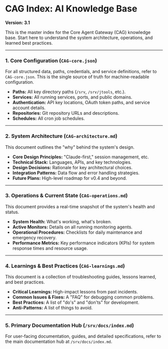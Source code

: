 # CAG Index: AI Knowledge Base

**Version: 3.1**

This is the master index for the Core Agent Gateway (CAG) knowledge base. Start here to understand the system architecture, operations, and learned best practices.

---

### 1. Core Configuration (`CAG-core.json`)

For all structured data, paths, credentials, and service definitions, refer to `CAG-core.json`. This is the single source of truth for machine-readable configuration.

- **Paths:** All key directory paths (`/srv`, `/srv/jtools`, etc.).
- **Services:** All running services, ports, and public domains.
- **Authentication:** API key locations, OAuth token paths, and service account details.
- **Repositories:** Git repository URLs and descriptions.
- **Schedules:** All cron job schedules.

---

### 2. System Architecture (`CAG-architecture.md`)

This document outlines the "why" behind the system's design.

- **Core Design Principles:** "Claude-first," session management, etc.
- **Technical Stack:** Languages, APIs, and key technologies.
- **Design Decisions:** Rationale for key architectural choices.
- **Integration Patterns:** Data flow and error handling strategies.
- **Future Plans:** High-level roadmap for v0.4 and beyond.

---

### 3. Operations & Current State (`CAG-operations.md`)

This document provides a real-time snapshot of the system's health and status.

- **System Health:** What's working, what's broken.
- **Active Monitors:** Details on all running monitoring agents.
- **Operational Procedures:** Checklists for daily maintenance and emergency recovery.
- **Performance Metrics:** Key performance indicators (KPIs) for system response times and resource usage.

---

### 4. Learnings & Best Practices (`CAG-learnings.md`)

This document is a collection of troubleshooting guides, lessons learned, and best practices.

- **Critical Learnings:** High-impact lessons from past incidents.
- **Common Issues & Fixes:** A "FAQ" for debugging common problems.
- **Best Practices:** A list of "do's" and "don'ts" for development.
- **Anti-Patterns:** A list of things to avoid.

---

### 5. Primary Documentation Hub (`/srv/docs/index.md`)

For user-facing documentation, guides, and detailed specifications, refer to the main documentation hub at `/srv/docs/index.md`.
